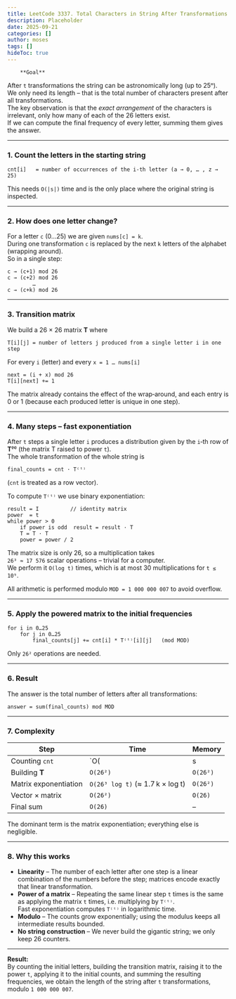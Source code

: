```yaml
---
title: LeetCode 3337. Total Characters in String After Transformations II - 
description: Placeholder
date: 2025-09-21
categories: []
author: moses
tags: []
hideToc: true
---
```

        **Goal**

After `t` transformations the string can be astronomically long (up to 25ⁿ).  
We only need its length – that is the total number of characters present after all
transformations.  
The key observation is that the *exact arrangement* of the characters is irrelevant,
only how many of each of the 26 letters exist.  
If we can compute the final frequency of every letter, summing them gives the
answer.

--------------------------------------------------------------------

### 1.  Count the letters in the starting string

```
cnt[i]   = number of occurrences of the i‑th letter (a → 0, … , z → 25)
```

This needs `O(|s|)` time and is the only place where the original string is
inspected.

--------------------------------------------------------------------

### 2.  How does one letter change?

For a letter `c` (0…25) we are given `nums[c] = k`.  
During one transformation `c` is replaced by the next `k` letters of the
alphabet (wrapping around).  
So in a single step:

```
c → (c+1) mod 26
c → (c+2) mod 26
        …
c → (c+k) mod 26
```

--------------------------------------------------------------------

### 3.  Transition matrix

We build a 26 × 26 matrix **T** where

```
T[i][j] = number of letters j produced from a single letter i in one step
```

For every `i` (letter) and every `x = 1 … nums[i]`

```
next = (i + x) mod 26
T[i][next] += 1
```

The matrix already contains the effect of the wrap‑around, and each entry
is 0 or 1 (because each produced letter is unique in one step).

--------------------------------------------------------------------

### 4.  Many steps – fast exponentiation

After `t` steps a single letter `i` produces a distribution given by the
`i`‑th row of **T⁽ᵗ⁾** (the matrix T raised to power `t`).  
The whole transformation of the whole string is

```
final_counts = cnt · T⁽ᵗ⁾
```

(`cnt` is treated as a row vector).  

To compute `T⁽ᵗ⁾` we use binary exponentiation:

```
result = I          // identity matrix
power  = t
while power > 0
    if power is odd  result = result · T
    T = T · T
    power = power / 2
```

The matrix size is only 26, so a multiplication takes  
`26³ ≈ 17 576` scalar operations – trivial for a computer.  
We perform it `O(log t)` times, which is at most 30 multiplications for
`t ≤ 10⁹`.

All arithmetic is performed modulo `MOD = 1 000 000 007` to avoid overflow.

--------------------------------------------------------------------

### 5.  Apply the powered matrix to the initial frequencies

```
for i in 0…25
    for j in 0…25
        final_counts[j] += cnt[i] * T⁽ᵗ⁾[i][j]   (mod MOD)
```

Only `26²` operations are needed.

--------------------------------------------------------------------

### 6.  Result

The answer is the total number of letters after all transformations:

```
answer = sum(final_counts) mod MOD
```

--------------------------------------------------------------------

### 7.  Complexity

| Step                | Time                                  | Memory  |
|---------------------|----------------------------------------|---------|
| Counting `cnt`      | `O(|s|)`                               | `O(26)` |
| Building **T**     | `O(26²)`                                | `O(26²)`|
| Matrix exponentiation| `O(26³ log t)` (≈ 1.7 k × log t) | `O(26²)`|
| Vector × matrix     | `O(26²)`                                | `O(26)` |
| Final sum           | `O(26)`                                 | –       |

The dominant term is the matrix exponentiation; everything else is negligible.

--------------------------------------------------------------------

### 8.  Why this works

- **Linearity** – The number of each letter after one step is a linear
  combination of the numbers before the step; matrices encode exactly that
  linear transformation.
- **Power of a matrix** – Repeating the same linear step `t` times is the
  same as applying the matrix `t` times, i.e. multiplying by `T⁽ᵗ⁾`.  
  Fast exponentiation computes `T⁽ᵗ⁾` in logarithmic time.
- **Modulo** – The counts grow exponentially; using the modulus keeps all
  intermediate results bounded.
- **No string construction** – We never build the gigantic string; we only
  keep 26 counters.

--------------------------------------------------------------------

**Result:**  
By counting the initial letters, building the transition matrix, raising it to
the power `t`, applying it to the initial counts, and summing the resulting
frequencies, we obtain the length of the string after `t` transformations,
modulo `1 000 000 007`.